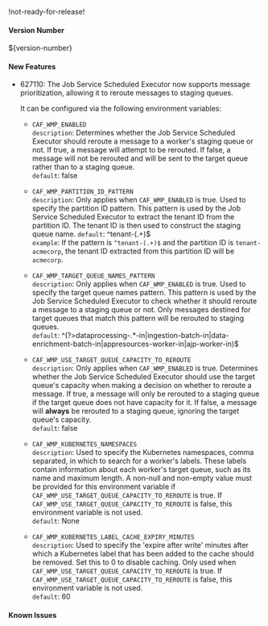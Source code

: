 !not-ready-for-release!

#### Version Number
${version-number}

#### New Features
- 627110: The Job Service Scheduled Executor now supports message prioritization, allowing it to reroute messages to staging queues.

  It can be configured via the following environment variables:

  - `CAF_WMP_ENABLED`  
    `description`: Determines whether the Job Service Scheduled Executor should reroute a message to a worker's staging queue or not. If
    true, a message will attempt to be rerouted. If false, a message will not be rerouted and will be sent to the target queue rather than
    to a staging queue.  
    `default`: false

  - `CAF_WMP_PARTITION_ID_PATTERN`   
    `description`: Only applies when `CAF_WMP_ENABLED` is true. Used to specify the partition ID pattern. This pattern is used
    by the Job Service Scheduled Executor to extract the tenant ID from the partition ID. The tenant ID is then used to construct the
    staging queue name.
    `default`: ^tenant-(.+)$  
    `example`: If the pattern is `^tenant-(.+)$` and the partition ID is `tenant-acmecorp`, the tenant ID extracted from this partition
    ID will be `acmecorp`.

  - `CAF_WMP_TARGET_QUEUE_NAMES_PATTERN`   
    `description`: Only applies when `CAF_WMP_ENABLED` is true. Used to specify the target queue names pattern. This pattern is used
    by the Job Service Scheduled Executor to check whether it should reroute a message to a staging queue or not. Only messages destined for
    target queues that match this pattern will be rerouted to staging queues.  
    `default`: ^(?>dataprocessing-.*-in|ingestion-batch-in|data-enrichment-batch-in|appresources-worker-in|ajp-worker-in)$

  - `CAF_WMP_USE_TARGET_QUEUE_CAPACITY_TO_REROUTE`  
    `description`: Only applies when `CAF_WMP_ENABLED` is true. Determines whether the Job Service Scheduled Executor should use the target
    queue's capacity when making a decision on whether to reroute a message. If true, a message will only be rerouted to a staging
    queue if the target queue does not have capacity for it. If false, a message will **always** be rerouted to a staging queue,
    ignoring the target queue's capacity.  
    `default`: false

  - `CAF_WMP_KUBERNETES_NAMESPACES`  
    `description`: Used to specify the Kubernetes namespaces, comma separated, in which to search for a worker's labels. These labels
    contain information about each worker's target queue, such as its name and maximum length. A non-null and non-empty value must be
    provided for this environment variable if `CAF_WMP_USE_TARGET_QUEUE_CAPACITY_TO_REROUTE` is true. If
    `CAF_WMP_USE_TARGET_QUEUE_CAPACITY_TO_REROUTE` is false, this environment variable is not used.  
    `default`: None

  - `CAF_WMP_KUBERNETES_LABEL_CACHE_EXPIRY_MINUTES`   
    `description`: Used to specify the 'expire after write' minutes after which a Kubernetes label that has been added to the cache
    should be removed. Set this to 0 to disable caching. Only used when `CAF_WMP_USE_TARGET_QUEUE_CAPACITY_TO_REROUTE` is true. If
    `CAF_WMP_USE_TARGET_QUEUE_CAPACITY_TO_REROUTE` is false, this environment variable is not used.  
    `default`: 60

#### Known Issues
